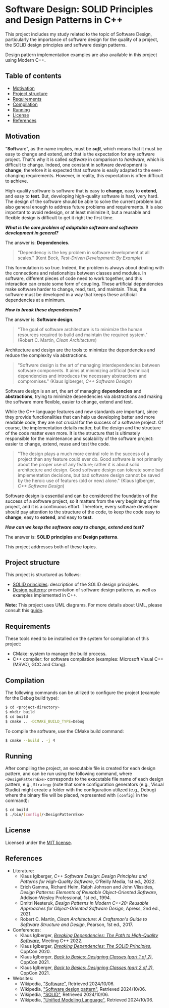 # Software Design: SOLID Principles and Design Patterns in C++

This project includes my study related to the topic of Software Design, particularly the importance of software design for the quality of a project, the SOLID design principles and software design patterns.

Design pattern implementation examples are also available in this project using Modern C++.

## Table of contents

- [Motivation](#motivation)
- [Project structure](#project-structure)
- [Requirements](#requirements)
- [Compilation](#compilation)
- [Running](#running)
- [License](#license)
- [References](#references)

## Motivation

"**Soft**ware", as the name implies, must be ***soft***, which means that it must be easy to change and extend, and that is the expectation for any software project. That's why it is called *software* in comparison to *hardware*, which is difficult to change. Indeed, one constant in software development is **change**, therefore it is expected that software is easily adapted to the ever-changing requirements. However, in reality, this expectation is often difficult to achieve.

High-quality software is software that is easy to **change**, easy to **extend**, and easy to **test**. But, developing high-quality software is hard, very hard. The design of the software should be able to solve the current problem but also general enough to address future problems and requirements. It is also important to avoid redesign, or at least minimize it, but a reusable and flexible design is difficult to get it right the first time.

***What is the core problem of adaptable software and software development in general?***

The answer is: **Dependencies**.

> "Dependency is the key problem in software development at all scales." (Kent Beck, *Test-Driven Development: By Example*)

This formulation is so true. Indeed, the problem is always about dealing with the connections and relationships between classes and modules. In software, different pieces of code need to work together, and this interaction can create some form of coupling. These artificial dependencies make software harder to change, read, test, and maintain. Thus, the software must be developed in a way that keeps these artificial dependencies at a minimum.

***How to break these dependencies?***

The answer is: **Software design**.

> "The goal of software architecture is to minimize the human resources required to build and maintain the required system." (Robert C. Martin, *Clean Architecture*)

Architecture and design are the tools to minimize the dependencies and reduce the complexity via abstractions.

> "Software design is the art of managing interdependencies between software components. It aims at minimizing artificial (technical) dependencies and introduces the necessary abstractions and compromises." (Klaus Iglberger, *C++ Software Design*)

Software design is an art, the art of managing **dependencies** and **abstractions**, trying to minimize dependencies via abstractions and making the software more flexible, easier to change, extend and test.

While the C++ language features and new standards are important, since they provide functionalities that can help us developing better and more readable code, they are not crucial for the success of a software project. Of course, the implementation details matter, but the design and the structure of the code matter even more. It is the structure that is ultimately responsible for the maintenance and scalability of the software project: easier to change, extend, reuse and test the code.

> "The design plays a much more central role in the success of a project than any feature could ever do. Good software is not primarily about the proper use of any feature; rather it is about solid architecture and design. Good software design can tolerate some bad implementation decisions, but bad software design cannot be saved by the heroic use of features (old or new) alone." (Klaus Iglberger, *C++ Software Design*)

Software design is essential and can be considered the foundation of the success of a software project, so it matters from the very beginning of the project, and it is a continuous effort. Therefore, every software developer should pay attention to the structure of the code, to keep the code easy to **change**, easy to **extend**, and easy to **test**.

***How can we keep the software easy to change, extend and test?***

The answer is: **SOLID principles** and **Design patterns**.

This project addresses both of these topics.

## Project structure

This project is structured as follows:

- [SOLID principles](./solid/SOLID_principles.md): description of the SOLID design principles.
- [Design patterns](./designPatterns/DesignPatterns.md): presentation of software design patterns, as well as examples implemented in C++.

**Note:** This project uses UML diagrams. For more details about UML, please consult this [guide](https://github.com/hugorbarbosa/tutorials/blob/main/uml-basics/uml-basics.md).

## Requirements

These tools need to be installed on the system for compilation of this project:

- CMake: system to manage the build process.
- C++ compiler: for software compilation (examples: Microsoft Visual C++ (MSVC), GCC and Clang).

## Compilation

The following commands can be utilized to configure the project (example for the Debug build type):

```sh
$ cd <project-directory>
$ mkdir build
$ cd build
$ cmake .. -DCMAKE_BUILD_TYPE=Debug
```

To compile the software, use the CMake build command:

```sh
$ cmake --build . -j 4
```

## Running

After compiling the project, an executable file is created for each design pattern, and can be run using the following command, where `<DesignPatternExe>` corresponds to the executable file name of each design pattern, e.g., `Strategy` (note that some configuration generators (e.g., Visual Studio) might create a folder with the configuration utilized (e.g., Debug) where the binary file will be placed, represented with `[config]` in the command):

```sh
$ cd build
$ ./bin/[config]/<DesignPatternExe>
```

## License

Licensed under the [MIT license](./LICENSE).

## References

- Literature:
    - Klaus Iglberger, *C++ Software Design: Design Principles and Patterns for High-Quality Software*, O'Reilly Media, 1st ed., 2022.
    - Erich Gamma, Richard Helm, Ralph Johnson and John Vlissides, *Design Patterns: Elements of Reusable Object-Oriented Software*, Addison-Wesley Professional, 1st ed., 1994.
    - Dmitri Nesteruk, *Design Patterns in Modern C++20: Reusable Approaches for Object-Oriented Software Design*, Apress, 2nd ed., 2021.
    - Robert C. Martin, *Clean Architecture: A Craftsman's Guide to Software Structure and Design*, Pearson, 1st ed., 2017.
- Conferences:
    - Klaus Iglberger, *[Breaking Dependencies: The Path to High-Quality Software](https://www.youtube.com/watch?v=B4s381OrjWo)*, Meeting C++ 2022.
    - Klaus Iglberger, *[Breaking Dependencies: The SOLID Principles](https://www.youtube.com/watch?v=Ntraj80qN2k)*, CppCon 2020.
    - Klaus Iglberger, *[Back to Basics: Designing Classes (part 1 of 2)](https://www.youtube.com/watch?v=motLOioLJfg)*, CppCon 2021.
    - Klaus Iglberger, *[Back to Basics: Designing Classes (part 2 of 2)](https://www.youtube.com/watch?v=O65lEiYkkbc)*, CppCon 2021.
- Websites:
    - Wikipedia, ["Software"](https://en.wikipedia.org/wiki/Software), Retrieved 2024/10/06.
    - Wikipedia, ["Software design pattern"](https://en.wikipedia.org/wiki/Software_design_pattern), Retrieved 2024/10/06.
    - Wikipedia, ["SOLID"](https://en.wikipedia.org/wiki/SOLID), Retrieved 2024/10/06.
    - Wikipedia, ["Unified Modeling Language"](https://en.wikipedia.org/wiki/Unified_Modeling_Language), Retrieved 2024/10/06.
